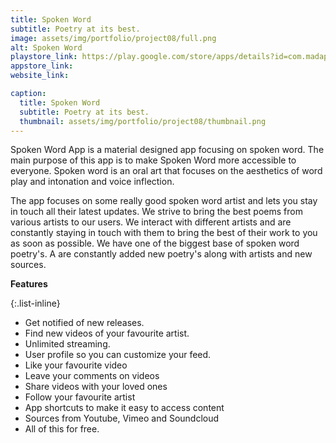 ```yaml
---
title: Spoken Word
subtitle: Poetry at its best.
image: assets/img/portfolio/project08/full.png
alt: Spoken Word
playstore_link: https://play.google.com/store/apps/details?id=com.madapps.spokenwordapp
appstore_link: 
website_link: 

caption:
  title: Spoken Word
  subtitle: Poetry at its best.
  thumbnail: assets/img/portfolio/project08/thumbnail.png
---
```

Spoken Word App is a material designed app focusing on spoken word. The main purpose of this app is to make Spoken Word more accessible to everyone. Spoken word is an oral art that focuses on the aesthetics of word play and intonation and voice inflection.

The app focuses on some really good spoken word artist and lets you stay in touch all their latest updates. We strive to bring the best poems from various artists to our users. We interact with different artists and are constantly staying in touch with them to bring the best of their work to you as soon as possible. We have one of the biggest base of spoken word poetry's. A are constantly added new poetry's along with artists and new sources.

**Features**

{:.list-inline}
- Get notified of new releases.
- Find new videos of your favourite artist.
- Unlimited streaming.
- User profile so you can customize your feed.
- Like your favourite video
- Leave your comments on videos
- Share videos with your loved ones
- Follow your favourite artist
- App shortcuts to make it easy to access content
- Sources from Youtube, Vimeo and Soundcloud
- All of this for free.